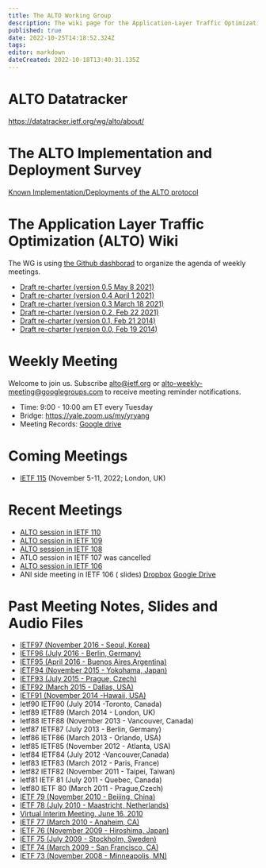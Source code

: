 ```yaml
---
title: The ALTO Working Group
description: The wiki page for the Application-Layer Traffic Optimization Working Group
published: true
date: 2022-10-25T14:18:52.324Z
tags:
editor: markdown
dateCreated: 2022-10-18T13:40:31.135Z
---
```


# ALTO Datatracker

https://datatracker.ietf.org/wg/alto/about/

# The ALTO Implementation and Deployment Survey

[Known Implementation/Deployments of the ALTO protocol](/en/group/ALTO/deployment)

# The Application Layer Traffic Optimization (ALTO) Wiki

The WG is using [the Github dashborad](https://github.com/orgs/ietf-wg-alto/projects/1/views/2) to organize the agenda
of weekly meetings.

- [Draft re-charter (version 0.5 May 8 2021)](/en/group/ALTO/draft/v0.5-recharter)
- [Draft re-charter (version 0.4 April 1 2021)](/en/group/ALTO/draft/v0.4-recharter)
- [Draft re-charter (version 0.3 March 18 2021)](/en/group/ALTO/draft/v0.3-recharter)
- [Draft re-charter (version 0.2, Feb 22 2021)](/en/group/ALTO/draft/v0.2-recharter)
- [Draft re-charter (version 0.1, Feb 21 2014)](/en/group/ALTO/draft/v0.1-recharter)
- [Draft re-charter (version 0.0, Feb 19 2014)](/en/group/ALTO/draft/v0.0-recharter)

# Weekly Meeting

Welcome to join us. Subscribe [alto@ietf.org](https://www.ietf.org/mailman/listinfo/alto)
or [alto-weekly-meeting@googlegroups.com](https://groups.google.com/forum/#!forum/alto-weekly-meeting) to receive
meeting reminder notifications.

- Time: 9:00 - 10:00 am ET every Tuesday
- Bridge: https://yale.zoom.us/my/yryang
- Meeting Records: [Google drive](https://drive.google.com/drive/folders/1Z845CZmkf9OMnHlVxkEfvbXcSfdm-Fbn?usp=sharing)

# Coming Meetings

- [IETF 115](https://www.ietf.org/how/meetings/115/) (November 5-11, 2022; London, UK)

# Recent Meetings

- [ALTO session in IETF 110](https://www.youtube.com/watch?v=fjBSODKtuLA)
- [ALTO session in IETF 109](https://www.youtube.com/watch?v=ldduoGYGqRg&t=6131s)
- [ALTO session in IETF 108](https://www.youtube.com/watch?v=0VGbj8IGxzw)
- ATLO session in IETF 107 was cancelled
- [ALTO session in IETF 106](https://www.youtube.com/watch?v=En64HisRFoQ)
- ANI side meeting in IETF 106 (
  slides) [Dropbox](https://www.dropbox.com/sh/8xamtujadex7idl/AAAujFZxfVZnpMVGNk3Yu5t5a?dl=0) [Google Drive](https://drive.google.com/open?id=1uhZ7ZHGtMjcGebBlC0SBavTMwECdqeIp)

# Past Meeting Notes, Slides and Audio Files

- [IETF97 (November 2016 - Seoul, Korea)](/en/group/ALTO/past-meetings/97)
- [IETF96 (July 2016 - Berlin, Germany)](/en/group/ALTO/past-meetings/96)
- [IETF95 (April 2016 - Buenos Aires,Argentina)](/en/group/ALTO/past-meetings/95)
- [IETF94 (November 2015 - Yokohama, Japan)](/en/group/ALTO/past-meetings/94)
- [IETF93 (July 2015 - Prague, Czech)](/en/group/ALTO/past-meetings/93)
- [IETF92 (March 2015 - Dallas, USA)](/en/group/ALTO/past-meetings/92)
- [IETF91 (November 2014 -Hawaii, USA)](/en/group/ALTO/past-meetings/91)
- Ietf90 IETF90 (July 2014 -Toronto, Canada)
- Ietf89 IETF89 (March 2014 - London, UK)
- Ietf88 IETF88 (November 2013 - Vancouver, Canada)
- Ietf87 IETF87 (July 2013 - Berlin, Germany)
- Ietf86 IETF86 (March 2013 - Orlando, USA)
- Ietf85 IETF85 (November 2012 - Atlanta, USA)
- Ietf84 IETF84 (July 2012 -Vancouver,Canada)
- Ietf83 IETF83 (March 2012 - Paris, France)
- Ietf82 IETF82 (November 2011 - Taipei, Taiwan)
- Ietf81 IETF 81 (July 2011 - Quebec, Canada)
- Ietf80 IETF 80 (March 2011 - Prague,Czech)
- [IETF 79 (November 2010 - Beijing, China)](/en/group/ALTO/past-meetings/79)
- [IETF 78 (July 2010 - Maastricht, Netherlands)](/en/group/ALTO/past-meetings/78)
- [Virtual Interim Meeting, June 16, 2010](/en/group/ALTO/past-meetings/Interim20100616)
- [IETF 77 (March 2010 - Anaheim, CA)](/en/group/ALTO/past-meetings/77)
- [IETF 76 (November 2009 - Hiroshima, Japan)](/en/group/ALTO/past-meetings/76)
- [IETF 75 (July 2009 - Stockholm, Sweden)](/en/group/ALTO/past-meetings/75)
- [IETF 74 (March 2009 - San Francisco, CA)](/en/group/ALTO/past-meetings/74)
- [IETF 73 (November 2008 - Minneapolis, MN)](/en/group/ALTO/past-meetings/73)
